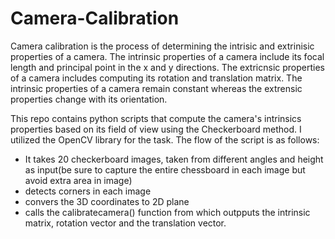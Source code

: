 # Camera-Calibration

Camera calibration is the process of determining the intrisic and extrinisic properties of a camera. The intrinsic properties of a camera include its focal length and principal point in the x and y directions. The extricnsic properties of a camera includes computing its rotation and translation matrix. The intrinsic properties of a camera remain constant whereas the extrensic properties change with its orientation. 

This repo contains python scripts that compute the camera's intrinsics properties based on its field of view using the Checkerboard method. I utilized the OpenCV library for the task. 
The flow of the script is as follows: 
- It takes 20 checkerboard images, taken from different angles and height as input(be sure to capture the entire chessboard in each image but avoid extra area in image)
- detects corners in each image
- convers the 3D coordinates to 2D plane
- calls the calibratecamera() function from which outpputs the intrinsic matrix, rotation vector and the translation vector. 
